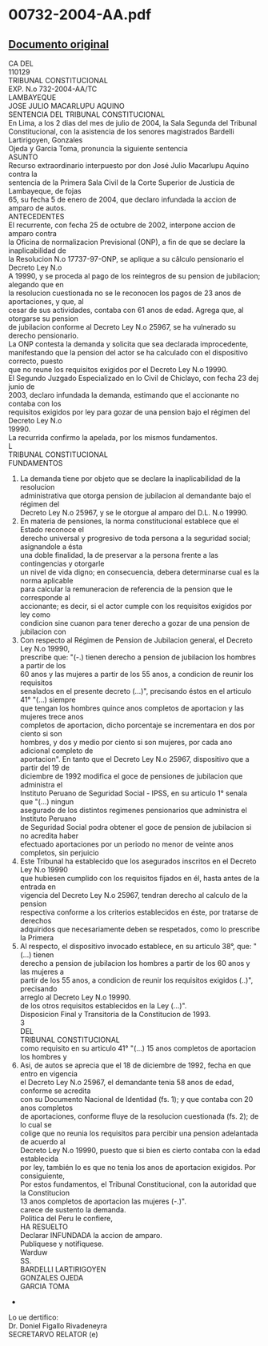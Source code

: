
00732-2004-AA.pdf
=================
  
[Documento original](https://tc.gob.pe/jurisprudencia/2004/00732-2004-AA.pdf)  
---  
CA DEL  
110129  
TRIBUNAL CONSTITUCIONAL  
EXP. N.o 732-2004-AA/TC  
LAMBAYEQUE  
JOSE JULIO MACARLUPU AQUINO  
SENTENCIA DEL TRIBUNAL CONSTITUCIONAL  
En Lima, a los 2 dias del mes de julio de 2004, la Sala Segunda del Tribunal  
Constitucional, con la asistencia de los senores magistrados Bardelli Lartirigoyen, Gonzales  
Ojeda y Garcia Toma, pronuncia la siguiente sentencia  
ASUNTO  
Recurso extraordinario interpuesto por don José Julio Macarlupu Aquino contra la  
sentencia de la Primera Sala Civil de la Corte Superior de Justicia de Lambayeque, de fojas  
65, su fecha 5 de enero de 2004, que declaro infundada la accion de amparo de autos.  
ANTECEDENTES  
El recurrente, con fecha 25 de octubre de 2002, interpone accion de amparo contra  
la Oficina de normalizacion Previsional (ONP), a fin de que se declare la inaplicabilidad de  
la Resolucion N.o 17737-97-ONP, se aplique a su câlculo pensionario el Decreto Ley N.o  
A 19990, y se proceda al pago de los reintegros de su pension de jubilacion; alegando que en  
la resolucion cuestionada no se le reconocen los pagos de 23 anos de aportaciones, y que, al  
cesar de sus actividades, contaba con 61 anos de edad. Agrega que, al otorgarse su pension  
de jubilacion conforme al Decreto Ley N.o 25967, se ha vulnerado su derecho pensionario.  
La ONP contesta la demanda y solicita que sea declarada improcedente,  
manifestando que la pension del actor se ha calculado con el dispositivo correcto, puesto  
que no reune los requisitos exigidos por el Decreto Ley N.o 19990.  
El Segundo Juzgado Especializado en lo Civil de Chiclayo, con fecha 23 dej junio de  
2003, declaro infundada la demanda, estimando que el accionante no contaba con los  
requisitos exigidos por ley para gozar de una pension bajo el régimen del Decreto Ley N.o  
19990.  
La recurrida confirmo la apelada, por los mismos fundamentos.  
L  
TRIBUNAL CONSTITUCIONAL  
FUNDAMENTOS  
1. La demanda tiene por objeto que se declare la inaplicabilidad de la resolucion  
administrativa que otorga pension de jubilacion al demandante bajo el régimen del  
Decreto Ley N.o 25967, y se le otorgue al amparo del D.L. N.o 19990.  
2. En materia de pensiones, la norma constitucional establece que el Estado reconoce el  
derecho universal y progresivo de toda persona a la seguridad social; asignandole a ésta  
una doble finalidad, la de preservar a la persona frente a las contingencias y otorgarle  
un nivel de vida digno; en consecuencia, debera determinarse cual es la norma aplicable  
para calcular la remuneracion de referencia de la pension que le corresponde al  
accionante; es decir, si el actor cumple con los requisitos exigidos por ley como  
condicion sine cuanon para tener derecho a gozar de una pension de jubilacion con  
3. Con respecto al Régimen de Pension de Jubilacion general, el Decreto Ley N.o 19990,  
prescribe que: "(-.) tienen derecho a pension de jubilacion los hombres a partir de los  
60 anos y las mujeres a partir de los 55 anos, a condicion de reunir los requisitos  
senalados en el presente decreto (...)", precisando éstos en el articulo 41° "(...) siempre  
que tengan los hombres quince anos completos de aportacion y las mujeres trece anos  
completos de aportacion, dicho porcentaje se incrementara en dos por ciento si son  
hombres, y dos y medio por ciento si son mujeres, por cada ano adicional completo de  
aportacion". En tanto que el Decreto Ley N.o 25967, dispositivo que a partir del 19 de  
diciembre de 1992 modifica el goce de pensiones de jubilacion que administra el  
Instituto Peruano de Seguridad Social - IPSS, en su articulo 1° senala que "(...) ningun  
asegurado de los distintos regimenes pensionarios que administra el Instituto Peruano  
de Seguridad Social podra obtener el goce de pension de jubilacion si no acredita haber  
efectuado aportaciones por un periodo no menor de veinte anos completos, sin perjuicio  
4. Este Tribunal ha establecido que los asegurados inscritos en el Decreto Ley N.o 19990  
que hubiesen cumplido con los requisitos fijados en él, hasta antes de la entrada en  
vigencia del Decreto Ley N.o 25967, tendran derecho al calculo de la pension  
respectiva conforme a los criterios establecidos en éste, por tratarse de derechos  
adquiridos que necesariamente deben se respetados, como lo prescribe la Primera  
5. Al respecto, el dispositivo invocado establece, en su articulo 38°, que: "(...) tienen  
derecho a pension de jubilacion los hombres a partir de los 60 anos y las mujeres a  
partir de los 55 anos, a condicion de reunir los requisitos exigidos (..)", precisando  
arreglo al Decreto Ley N.o 19990.  
de los otros requisitos establecidos en la Ley (...)".  
Disposicion Final y Transitoria de la Constitucion de 1993.  
3  
DEL  
TRIBUNAL CONSTITUCIONAL  
como requisito en su articulo 41° "(...) 15 anos completos de aportacion los hombres y  
6. Asi, de autos se aprecia que el 18 de diciembre de 1992, fecha en que entro en vigencia  
el Decreto Ley N.o 25967, el demandante tenia 58 anos de edad, conforme se acredita  
con su Documento Nacional de Identidad (fs. 1); y que contaba con 20 anos completos  
de aportaciones, conforme fluye de la resolucion cuestionada (fs. 2); de lo cual se  
colige que no reunia los requisitos para percibir una pension adelantada de acuerdo al  
Decreto Ley N.o 19990, puesto que si bien es cierto contaba con la edad establecida  
por ley, también lo es que no tenia los anos de aportacion exigidos. Por consiguiente,  
Por estos fundamentos, el Tribunal Constitucional, con la autoridad que la Constitucion  
13 anos completos de aportacion las mujeres (-.)".  
carece de sustento la demanda.  
Politica del Peru le confiere,  
HA RESUELTO  
Declarar INFUNDADA la accion de amparo.  
Publiquese y notifiquese.  
Warduw  
SS.  
BARDELLI LARTIRIGOYEN  
GONZALES OJEDA  
GARCIA TOMA  
-  
Lo  ue dertifico:  
Dr. Doniel Figallo Rivadeneyra  
SECRETARVO RELATOR (e)